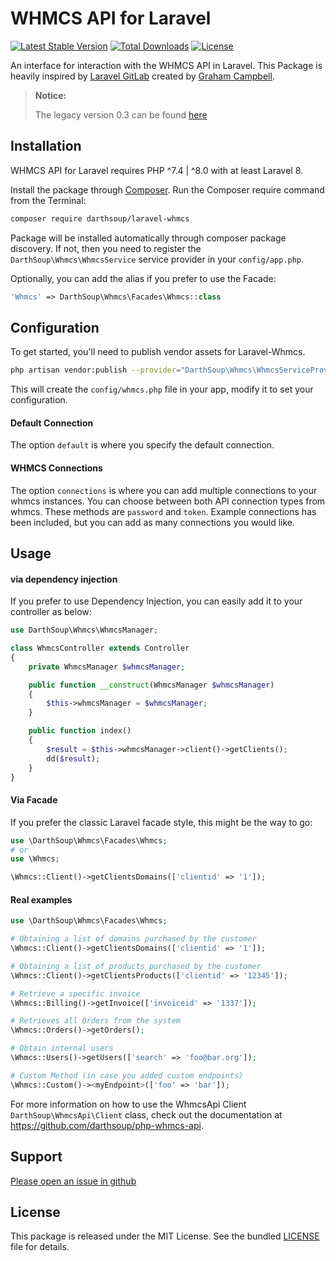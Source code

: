 WHMCS API for Laravel
======

[![Latest Stable Version](https://poser.pugx.org/darthsoup/laravel-whmcs/v/stable)](https://packagist.org/packages/darthsoup/laravel-whmcs)
[![Total Downloads](https://poser.pugx.org/darthsoup/laravel-whmcs/downloads)](https://packagist.org/packages/darthsoup/laravel-whmcs)
[![License](https://poser.pugx.org/darthsoup/laravel-whmcs/license)](https://packagist.org/packages/darthsoup/laravel-whmcs)

An interface for interaction with the WHMCS API in Laravel.
This Package is heavily inspired by [Laravel GitLab](https://github.com/GrahamCampbell/Laravel-GitLab) created
by [Graham Campbell](https://github.com/GrahamCampbell/).

> **Notice:**
>
> The legacy version 0.3 can be found [here](https://github.com/darthsoup/laravel-whmcs/tree/legacy)

## Installation

WHMCS API for Laravel requires PHP ^7.4 | ^8.0 with at least Laravel 8.

Install the package through [Composer](http://getcomposer.org/). Run the Composer require command from the Terminal:

```bash
composer require darthsoup/laravel-whmcs
```

Package will be installed automatically through composer package discovery. If not, then you need to register
the `DarthSoup\Whmcs\WhmcsService` service provider in your `config/app.php`.

Optionally, you can add the alias if you prefer to use the Facade:

```php
'Whmcs' => DarthSoup\Whmcs\Facades\Whmcs::class
```

## Configuration

To get started, you'll need to publish vendor assets for Laravel-Whmcs.

```bash
php artisan vendor:publish --provider="DarthSoup\Whmcs\WhmcsServiceProvider"
```

This will create the `config/whmcs.php` file in your app, modify it to set your configuration.

#### Default Connection

The option `default` is where you specify the default connection.

#### WHMCS Connections

The option `connections` is where you can add multiple connections to your whmcs instances.
You can choose between both API connection types from whmcs. These methods are `password` and `token`.
Example connections has been included, but you can add as many connections you would like.

## Usage

#### via dependency injection

If you prefer to use Dependency Injection, you can easily add it to your controller as below:

```php
use DarthSoup\Whmcs\WhmcsManager;

class WhmcsController extends Controller
{
    private WhmcsManager $whmcsManager;

    public function __construct(WhmcsManager $whmcsManager)
    {
        $this->whmcsManager = $whmcsManager;
    }

    public function index()
    {
        $result = $this->whmcsManager->client()->getClients();
        dd($result);
    }
}
```

#### Via Facade

If you prefer the classic Laravel facade style, this might be the way to go:

```php
use \DarthSoup\Whmcs\Facades\Whmcs;
# or
use \Whmcs;

\Whmcs::Client()->getClientsDomains(['clientid' => '1']);
```

#### Real examples 

```php
use \DarthSoup\Whmcs\Facades\Whmcs;

# Obtaining a list of domains purchased by the customer
\Whmcs::Client()->getClientsDomains(['clientid' => '1']);

# Obtaining a list of products purchased by the customer
\Whmcs::Client()->getClientsProducts(['clientid' => '12345']);

# Retrieve a specific invoice
\Whmcs::Billing()->getInvoice(['invoiceid' => '1337']);

# Retrieves all Orders from the system
\Whmcs::Orders()->getOrders();

# Obtain internal users
\Whmcs::Users()->getUsers(['search' => 'foo@bar.org']);

# Custom Method (in case you added custom endpoints) 
\Whmcs::Custom()-><myEndpoint>(['foo' => 'bar']);
```

For more information on how to use the WhmcsApi Client `DarthSoup\WhmcsApi\Client` class, check out the documentation
at https://github.com/darthsoup/php-whmcs-api.

## Support

[Please open an issue in github](https://github.com/darthsoup/laravel-whmcs/issues)

## License

This package is released under the MIT License. See the bundled
[LICENSE](https://github.com/darthsoup/laravel-whmcs/blob/master/LICENSE.md) file for details.
